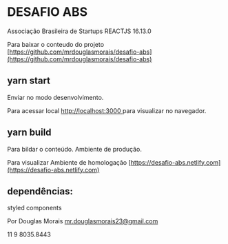 # DESAFIO ABS
Associação Brasileira de Startups
REACTJS 16.13.0

Para baixar o conteudo do projeto
[https://github.com/mrdouglasmorais/desafio-abs](https://github.com/mrdouglasmorais/desafio-abs)

## yarn start
Enviar no modo desenvolvimento.

Para acessar local [http://localhost:3000 ](http://localhost:3000 )para visualizar no navegador.

## yarn build
Para bildar o conteúdo.
Ambiente de produção.

Para visualizar
Ambiente de homologação
[https://desafio-abs.netlify.com](https://desafio-abs.netlify.com)

## dependências:
styled components


Por Douglas Morais
mr.douglasmorais23@gmail.com

11 9 8035.8443